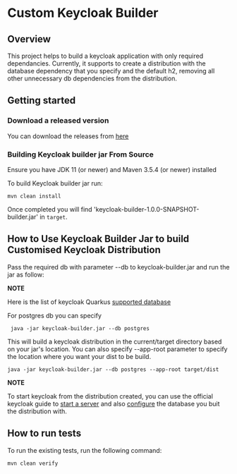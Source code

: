 # Custom Keycloak Builder

## Overview

This project helps to build a keycloak application with only required dependancies.
Currently, it supports to create a distribution with the database dependency that you specify and the default h2, removing all other unnecessary db dependencies from the distribution.

## Getting started

### Download a released version 
You can download the releases from [here](https://github.com/nehachopra27/KeycloakQuarkus/releases)

### Building Keycloak builder jar From Source

Ensure you have JDK 11 (or newer) and  Maven 3.5.4 (or newer) installed

   
To build Keycloak builder jar  run:

    mvn clean install
    
Once completed you will find 'keycloak-builder-1.0.0-SNAPSHOT-builder.jar' in `target`.



## How to Use Keycloak Builder Jar to build Customised Keycloak Distribution

Pass the required db with parameter --db to keycloak-builder.jar and run the jar as follow:


**NOTE**

Here is the list of keycloak Quarkus [supported database](https://www.keycloak.org/server/db#_supported_databases)

  
For postgres db you can specify

     java -jar keycloak-builder.jar --db postgres 
 


This will build a keycloak distribution in the current/target directory based on your jar's location. You can also specify --app-root parameter to specify the location where you want your dist to be build.

    java -jar keycloak-builder.jar --db postgres --app-root target/dist

**NOTE**

To start keycloak from the distribution created, you can use the official keycloak guide to [start a server](https://www.keycloak.org/server/configuration#_starting_keycloak) and also [configure](https://www.keycloak.org/server/db#_configuring_a_database) the database you buit the distribution with.


## How to run tests

To run the existing tests, run the following command:

    mvn clean verify


